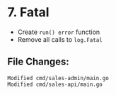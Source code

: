 # 7. Fatal

- Create `run() error` function
- Remove all calls to `log.Fatal`

## File Changes:

```
Modified cmd/sales-admin/main.go
Modified cmd/sales-api/main.go
```